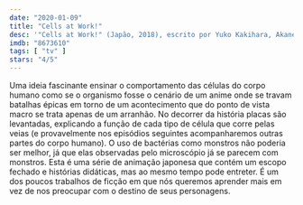 ```yaml
---
date: "2020-01-09"
title: "Cells at Work!"
desc: '"Cells at Work!" (Japão, 2018), escrito por Yuko Kakihara, Akane Shimizu e Kenichi Suzuki, com Karen Strassman, Mamiko Noto e Morgan Berry.'
imdb: "8673610"
tags: [ "tv" ]
stars: "4/5"
---
```

Uma ideia fascinante ensinar o comportamento das células do corpo humano como se o organismo fosse o cenário de um anime onde se travam batalhas épicas em torno de um acontecimento que do ponto de vista macro se trata apenas de um arranhão. No decorrer da história placas são levantadas, explicando a função de cada tipo de célula que corre pelas veias (e provavelmente nos episódios seguintes acompanharemos outras partes do corpo humano). O uso de bactérias como monstros não poderia ser melhor, já que elas observadas pelo microscópio já se parecem com monstros. Esta é uma série de animação japonesa que contém um escopo fechado e histórias didáticas, mas ao mesmo tempo pode entreter. É um dos poucos trabalhos de ficção em que nós queremos aprender mais em vez de nos preocupar com o destino de seus personagens.

